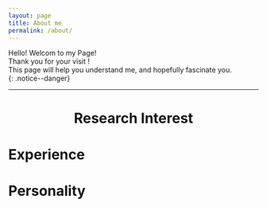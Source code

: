 ```yaml
---
layout: page
title: About me
permalink: /about/
---
```


Hello! Welcom to my Page!   
Thank you for your visit !    
This page will help you understand me, and hopefully fascinate you.    
{: .notice--danger}

---- 

# <center> Research Interest </center>

# Experience 

# Personality 



